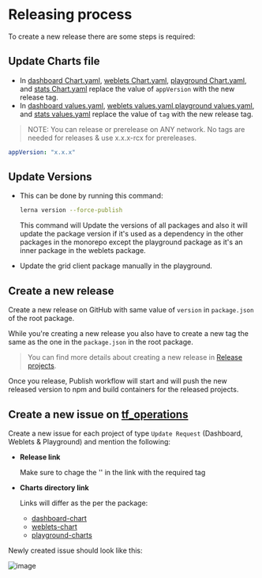 # Releasing process

To create a new release there are some steps is required:

## Update Charts file

- In [dashboard Chart.yaml](../packages/dashboard/charts/tfgrid-dashboard/Chart.yaml), [weblets Chart.yaml](../packages/weblets/weblets-chart/Chart.yaml), [playground Chart.yaml](../packages/playground/playground-charts/Chart.yaml), and [stats Chart.yaml](../packages/stats/chart/Chart.yaml) replace the value of `appVersion` with the new release tag.
- In [dashboard values.yaml](../packages/dashboard/charts/tfgrid-dashboard/values.yaml), [weblets values.yaml](../packages/weblets/weblets-chart/values.yaml),[playground values.yaml](../packages/playground/playground-charts/values.yaml), and [stats values.yaml](../packages/stats/chart/values.yaml) replace the value of `tag` with the new release tag.

> NOTE: You can release or prerelease on ANY network. No tags are needed for releases & use x.x.x-rcx for prereleases.

```yaml
appVersion: "x.x.x"
```

## Update Versions

- This can be done by running this command:

  ```bash
  lerna version --force-publish
  ```

  This command will Update the versions of all packages and also it will update the package version if it's used as a dependency in the other packages in the monorepo except the playground package as it's an inner package in the weblets package.

- Update the grid client package manually in the playground.

## Create a new release

Create a new release on GitHub with same value of `version` in `package.json` of the root package.

While you're creating a new release you also have to create a new tag the same as the one in the `package.json` in the root package.

> You can find more details about creating a new release in [Release projects](https://docs.github.com/en/repositories/releasing-projects-on-github/managing-releases-in-a-repository#creating-a-release).

Once you release, Publish workflow will start and will push the new released version to npm and build containers for the released projects.

## Create a new issue on [tf_operations](https://github.com/threefoldtech/tf_operations)

Create a new issue for each project of type `Update Request` (Dashboard, Weblets & Playground) and mention the following:

- **Release link**

  Make sure to chage the '<tag>' in the link with the required tag

- **Charts directory link**

  Links will differ as the per the package:

  - [dashboard-chart](https://github.com/threefoldtech/tfgrid-sdk-ts/tree/<tag>/packages/dashboard/charts/tfgrid-dashboard/)
  - [weblets-chart](https://github.com/threefoldtech/tfgrid-sdk-ts/tree/<tag>/packages/weblets/weblets-chart/)
  - [playground-charts](https://github.com/threefoldtech/tfgrid-sdk-ts/tree/<tag>/packages/playground/playground-charts/)

Newly created issue should look like this:

![image](https://user-images.githubusercontent.com/40770501/214016988-96a378a6-cb8b-4e15-aeb2-2c44576f9133.png)
